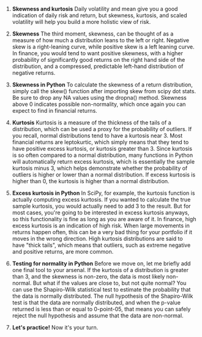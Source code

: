 1. **Skewness and kurtosis**
Daily volatility and mean give you a good indication of daily risk and return, but skewness, kurtosis, and scaled volatility will help you build a more holistic view of risk.

2. **Skewness**
The third moment, skewness, can be thought of as a measure of how much a distribution leans to the left or right. Negative skew is a right-leaning curve, while positive skew is a left leaning curve. In finance, you would tend to want positive skewness, with a higher probability of significantly good returns on the right hand side of the distribution, and a compressed, predictable left-hand distribution of negative returns.

3. **Skewness in Python**
To calculate the skewness of a return distribution, simply call the skew() function after importing skew from scipy dot stats. Be sure to drop any NA values using the dropna() method. Skewness above 0 indicates possible non-normality, which once again you can expect to find in financial returns.

4. **Kurtosis**
Kurtosis is a measure of the thickness of the tails of a distribution, which can be used a proxy for the probability of outliers. If you recall, normal distributions tend to have a kurtosis near 3. Most financial returns are leptokurtic, which simply means that they tend to have positive excess kurtosis, or kurtosis greater than 3. Since kurtosis is so often compared to a normal distribution, many functions in Python will automatically return excess kurtosis, which is essentially the sample kurtosis minus 3, which helps demonstrate whether the probability of outliers is higher or lower than a normal distribution. If excess kurtosis is higher than 0, the kurtosis is higher than a normal distribution.

5. **Excess kurtosis in Python**
In SciPy, for example, the kurtosis function is actually computing excess kurtosis. If you wanted to calculate the true sample kurtosis, you would actually need to add 3 to the result. But for most cases, you're going to be interested in excess kurtosis anyways, so this functionality is fine as long as you are aware of it. In finance, high excess kurtosis is an indication of high risk. When large movements in returns happen often, this can be a very bad thing for your portfolio if it moves in the wrong direction. High kurtosis distributions are said to have "thick tails", which means that outliers, such as extreme negative and positive returns, are more common.

6. **Testing for normality in Python**
Before we move on, let me briefly add one final tool to your arsenal. If the kurtosis of a distribution is greater than 3, and the skewness is non-zero, the data is most likely non-normal. But what if the values are close to, but not quite normal? You can use the Shapiro-Wilk statistical test to estimate the probability that the data is normally distributed. The null hypothesis of the Shapiro-Wilk test is that the data are normally distributed, and when the p-value returned is less than or equal to 0-point-05, that means you can safely reject the null hypothesis and assume that the data are non-normal.

7. **Let's practice!**
Now it's your turn.